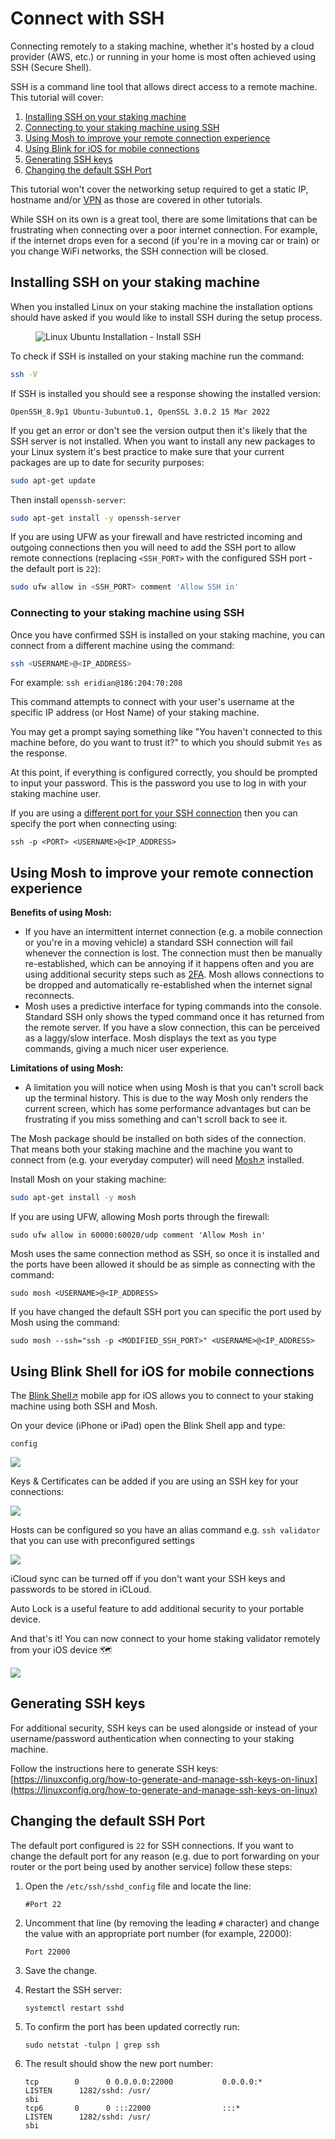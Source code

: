 # Connect with SSH

Connecting remotely to a staking machine, whether it's hosted by a cloud provider (AWS, etc.) or running in your home is most often achieved using SSH (Secure Shell).

SSH is a command line tool that allows direct access to a remote machine. This tutorial will cover:

1. [Installing SSH on your staking machine](connect-via-ssh.md#installing-ssh-on-your-staking-machine)
2. [Connecting to your staking machine using SSH](connect-via-ssh.md#connecting-to-your-staking-machine-using-ssh)
3. [Using Mosh to improve your remote connection experience](connect-via-ssh.md#using-mosh-to-improve-your-remote-connection-experience)
4. [Using Blink for iOS for mobile connections](connect-via-ssh.md#using-blink-for-ios-for-mobile-connections)
5. [Generating SSH keys](connect-via-ssh.md#generating-ssh-keys)
6. [Changing the default SSH Port](connect-via-ssh.md#changing-the-default-ssh-port)

This tutorial won't cover the networking setup required to get a static IP, hostname and/or [VPN](../networking/setting-up-home-vpn-access.md) as those are covered in other tutorials.

While SSH on its own is a great tool, there are some limitations that can be frustrating when connecting over a poor internet connection. For example, if the internet drops even for a second (if you're in a moving car or train) or you change WiFi networks, the SSH connection will be closed.

## Installing SSH on your staking machine

When you installed Linux on your staking machine the installation options should have asked if you would like to install SSH during the setup process.

<figure><img src="../.gitbook/assets/image (25).png" alt="Linux Ubuntu Installation - Install SSH"><figcaption></figcaption></figure>

To check if SSH is installed on your staking machine run the command:

```bash
ssh -V
```

If SSH is installed you should see a response showing the installed version:

```
OpenSSH_8.9p1 Ubuntu-3ubuntu0.1, OpenSSL 3.0.2 15 Mar 2022
```

If you get an error or don't see the version output then it's likely that the SSH server is not installed. When you want to install any new packages to your Linux system it's best practice to make sure that your current packages are up to date for security purposes:

```bash
sudo apt-get update
```

Then install `openssh-server`:

```bash
sudo apt-get install -y openssh-server
```

If you are using UFW as your firewall and have restricted incoming and outgoing connections then you will need to add the SSH port to allow remote connections (replacing `<SSH_PORT>` with the configured SSH port - the default port is `22`):

```bash
sudo ufw allow in <SSH_PORT> comment 'Allow SSH in'
```

### Connecting to your staking machine using SSH

Once you have confirmed SSH is installed on your staking machine, you can connect from a different machine using the command:

```bash
ssh <USERNAME>@<IP_ADDRESS>
```

For example: `ssh eridian@186:204:70:208`

This command attempts to connect with your user's username at the specific IP address (or Host Name) of your staking machine.

You may get a prompt saying something like "You haven't connected to this machine before, do you want to trust it?" to which you should submit `Yes` as the response.

At this point, if everything is configured correctly, you should be prompted to input your password. This is the password you use to log in with your staking machine user.

If you are using a [different port for your SSH connection](connect-via-ssh.md#changing-the-default-ssh-port) then you can specify the port when connecting using:

```
ssh -p <PORT> <USERNAME>@<IP_ADDRESS>
```

## Using Mosh to improve your remote connection experience

**Benefits of using Mosh:**

* If you have an intermittent internet connection (e.g. a mobile connection or you're in a moving vehicle) a standard SSH connection will fail whenever the connection is lost. The connection must then be manually re-established, which can be annoying if it happens often and you are using additional security steps such as [2FA](../validator-keys/ssh-security-2fa.md). Mosh allows connections to be dropped and automatically re-established when the internet signal reconnects.
* Mosh uses a predictive interface for typing commands into the console. Standard SSH only shows the typed command once it has returned from the remote server. If you have a slow connection, this can be perceived as a laggy/slow interface. Mosh displays the text as you type commands, giving a much nicer user experience.

**Limitations of using Mosh:**

* A limitation you will notice when using Mosh is that you can't scroll back up the terminal history. This is due to the way Mosh only renders the current screen, which has some performance advantages but can be frustrating if you miss something and can't scroll back to see it.

The Mosh package should be installed on both sides of the connection. That means both your staking machine and the machine you want to connect from (e.g. your everyday computer) will need [Mosh↗](https://mosh.org/#getting) installed.

Install Mosh on your staking machine:

```bash
sudo apt-get install -y mosh
```

If you are using UFW, allowing Mosh ports through the firewall:

```
sudo ufw allow in 60000:60020/udp comment 'Allow Mosh in'
```

Mosh uses the same connection method as SSH, so once it is installed and the ports have been allowed it should be as simple as connecting with the command:

```
sudo mosh <USERNAME>@<IP_ADDRESS>
```

If you have changed the default SSH port you can specific the port used by Mosh using the command:

```
sudo mosh --ssh="ssh -p <MODIFIED_SSH_PORT>" <USERNAME>@<IP_ADDRESS>
```

## Using Blink Shell for iOS for mobile connections

The [Blink Shell↗](https://apps.apple.com/us/app/blink-shell-code-editor/id1594898306) mobile app for iOS allows you to connect to your staking machine using both SSH and Mosh.

On your device (iPhone or iPad) open the Blink Shell app and type:

```
config
```

![](<../.gitbook/assets/image (57).png>)

Keys & Certificates can be added if you are using an SSH key for your connections:

![](<../.gitbook/assets/image (7) (2).png>)

Hosts can be configured so you have an alias command e.g. `ssh validator` that you can use with preconfigured settings

![](<../.gitbook/assets/image (77).png>)

iCloud sync can be turned off if you don't want your SSH keys and passwords to be stored in iCLoud.

Auto Lock is a useful feature to add additional security to your portable device.

And that's it! You can now connect to your home staking validator remotely from your iOS device 🗺️

![](<../.gitbook/assets/image (4) (3).png>)

## Generating SSH keys

For additional security, SSH keys can be used alongside or instead of your username/password authentication when connecting to your staking machine.

Follow the instructions here to generate SSH keys: [https://linuxconfig.org/how-to-generate-and-manage-ssh-keys-on-linux](https://linuxconfig.org/how-to-generate-and-manage-ssh-keys-on-linux)

## Changing the default SSH Port

The default port configured is `22` for SSH connections. If you want to change the default port for any reason (e.g. due to port forwarding on your router or the port being used by another service) follow these steps:

1.  Open the `/etc/ssh/sshd_config` file and locate the line:

    ```
    #Port 22
    ```
2.  Uncomment that line (by removing the leading `#` character) and change the value with an appropriate port number (for example, 22000):

    ```
    Port 22000
    ```
3. Save the change.
4.  Restart the SSH server:

    ```
    systemctl restart sshd
    ```
5.  To confirm the port has been updated correctly run:

    ```
    sudo netstat -tulpn | grep ssh
    ```
6.  The result should show the new port number:

    ```
    tcp        0      0 0.0.0.0:22000           0.0.0.0:*               LISTEN      1282/sshd: /usr/
    sbi 
    tcp6       0      0 :::22000                :::*                    LISTEN      1282/sshd: /usr/
    sbi 
    ```
